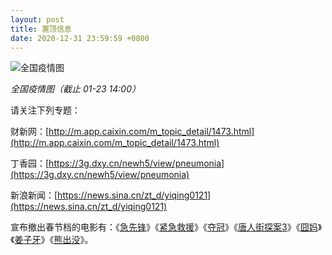 ```yaml
---
layout: post
title: 置顶信息
date: 2020-12-31 23:59:59 +0800
---
```

![全国疫情图](https://img1.dxycdn.com/2020/0123/415/3392507170083204479-73.jpg)

*全国疫情图（截止 01-23 14:00）*

请关注下列专题：

财新网：[http://m.app.caixin.com/m_topic_detail/1473.html](http://m.app.caixin.com/m_topic_detail/1473.html)

丁香园：[https://3g.dxy.cn/newh5/view/pneumonia](https://3g.dxy.cn/newh5/view/pneumonia)

新浪新闻：[https://news.sina.cn/zt_d/yiqing0121](https://news.sina.cn/zt_d/yiqing0121)



宣布撤出春节档的电影有：《[急先锋](https://weibo.com/6863726144/IqO6f4e0v)》《[紧急救援](https://weibo.com/6540803325/IqNZRFne8)》《[夺冠](https://weibo.com/7072741422/IqNZsg2tP)》《[唐人街探案3](https://weibo.com/5446266067/IqO385ESU)》《[囧妈](https://weibo.com/6939225574/IqNV9rbB0)》《[姜子牙](https://weibo.com/6385274926/IqNotAcBz)》《[熊出没](https://weibo.com/3898089562/IqNjOzCFa?from=page_1002063898089562_profile&wvr=6&mod=weibotime)》。

